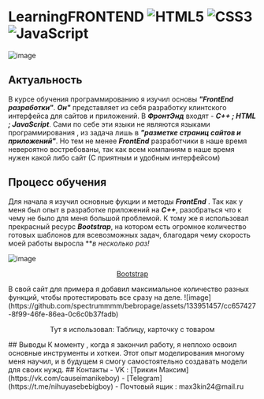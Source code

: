 # LearningFRONTEND ![HTML5](https://img.shields.io/badge/html5-%23E34F26.svg?style=for-the-badge&logo=html5&logoColor=white)	![CSS3](https://img.shields.io/badge/css3-%231572B6.svg?style=for-the-badge&logo=css3&logoColor=white) ![JavaScript](https://img.shields.io/badge/javascript-%23323330.svg?style=for-the-badge&logo=javascript&logoColor=%23F7DF1E)
![image](https://github.com/spectrummmm/bebropage/assets/133951457/01ccd14a-25be-4c77-aaaa-874a79496e97)
## Актуальность
В курсе обучения программированию я изучил основы ***"FrontEnd разработки"***. ***Он"*** представляет из себя разработку клинтского интерфейса для сайтов и приложений. В ***ФронтЭнд*** входят - ***С++ ; HTML ; JavaScript***. Сами по себе эти языки не являются языками программирования , из задача лишь в ***"разметке страниц сайтов и приложений"***.
Но тем не менее ***FrontEnd*** разработчики в наше время невероятно востребованы, так как всем компаниям в наше время нужен какой либо сайт (С приятным и удобным интерфейсом)
## Процесс обучения
Для начала я изучил основные фукции и методы ***FrontEnd*** . Так как у меня был опыт в разработке приложений на ***C++***, разобраться что к чему не было для меня большой проблемой.
К тому же я использовал прекрасный ресурс ***Bootstrap***, на котором есть огромное количество готовых шаблонов для всевозможных задач, благодаря чему скорость моей работы выросла ***в несколько раз!*

![image](https://github.com/spectrummmm/bebropage/assets/133951457/f8ec7b81-1151-46f7-aa1c-1adca1bbe686)
<p align = center><a href="https://getbootstrap.com">Bootstrap</a></p>
В свой сайт для примера я добавил максимальное количество разных функций, чтобы протестировать все сразу на деле.
![image](https://github.com/spectrummmm/bebropage/assets/133951457/cc657427-8f99-46fe-86ea-0c6c0b37fadb)
<p align = center>Тут я использовал: Таблицу, карточку с товаром </p>
## Выводы
К моменту , когда я закончил работу, я неплохо освоил основные инструменты и хоткеи. Этот опыт моделирования многому меня научил, и в будущем я смогу самостоятельно создавать модели для своих нужд.
## Контакты
- VK : [Трикин Максим](https://vk.com/causeimanikeboy)
- [Telegram](https://t.me/nihuyasebebigboy)
- Почтовый ящик : max3kin24@mail.ru
